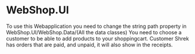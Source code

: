 # WebShop.UI
To use this Webapplication you need to change the string path property in WebShop.UI/WebShop.Data/(All the data classes)
You need to choose a customer to be able to add products to your shoppingcart.
Customer Shrek has orders that are paid, and unpaid, it will also show in the receipts.
